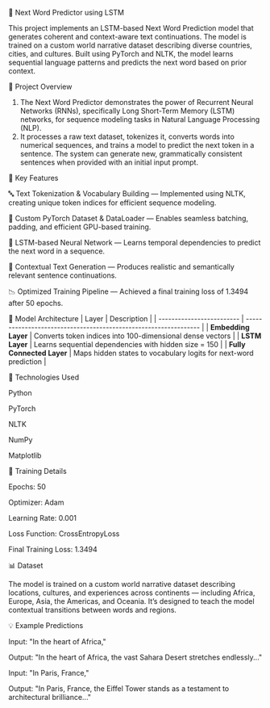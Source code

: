 🧠 Next Word Predictor using LSTM

This project implements an LSTM-based Next Word Prediction model that generates coherent and context-aware text continuations. The model is trained on a custom world narrative dataset describing diverse countries, cities, and cultures. Built using PyTorch and NLTK, the model learns sequential language patterns and predicts the next word based on prior context.

🚀 Project Overview

1. The Next Word Predictor demonstrates the power of Recurrent Neural Networks (RNNs), specifically Long Short-Term Memory (LSTM) networks, for sequence modeling tasks in Natural Language Processing (NLP).
2. It processes a raw text dataset, tokenizes it, converts words into numerical sequences, and trains a model to predict the next token in a sentence. The system can generate new, grammatically consistent sentences when provided with an initial input prompt.

🧩 Key Features

🔤 Text Tokenization & Vocabulary Building — Implemented using NLTK, creating unique token indices for efficient sequence modeling.

🧱 Custom PyTorch Dataset & DataLoader — Enables seamless batching, padding, and efficient GPU-based training.

🧮 LSTM-based Neural Network — Learns temporal dependencies to predict the next word in a sequence.

🧠 Contextual Text Generation — Produces realistic and semantically relevant sentence continuations.

📉 Optimized Training Pipeline — Achieved a final training loss of 1.3494 after 50 epochs.

🧠 Model Architecture
| Layer                     | Description                                                      |
| ------------------------- | ---------------------------------------------------------------- |
| **Embedding Layer**       | Converts token indices into 100-dimensional dense vectors        |
| **LSTM Layer**            | Learns sequential dependencies with hidden size = 150            |
| **Fully Connected Layer** | Maps hidden states to vocabulary logits for next-word prediction |

🧰 Technologies Used

Python

PyTorch

NLTK

NumPy

Matplotlib

🧪 Training Details

Epochs: 50

Optimizer: Adam

Learning Rate: 0.001

Loss Function: CrossEntropyLoss

Final Training Loss: 1.3494

📊 Dataset

The model is trained on a custom world narrative dataset describing locations, cultures, and experiences across continents — including Africa, Europe, Asia, the Americas, and Oceania.
It’s designed to teach the model contextual transitions between words and regions.

💡 Example Predictions

Input:
"In the heart of Africa,"

Output:
"In the heart of Africa, the vast Sahara Desert stretches endlessly..."

Input:
"In Paris, France,"

Output:
"In Paris, France, the Eiffel Tower stands as a testament to architectural brilliance..."
